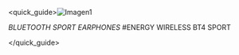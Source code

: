 <quick_guide>![Imagen1](http://static.energysistem.com/images/manuals/39930/52dfac7ac5e0a.jpg)

*BLUETOOTH SPORT EARPHONES*
#ENERGY WIRELESS BT4 SPORT


</quick_guide>
